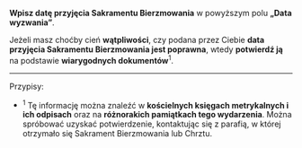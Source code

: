 **Wpisz datę przyjęcia Sakramentu Bierzmowania** w powyższym polu **„Data wyzwania”**.

Jeżeli masz choćby cień **wątpliwości**, czy podana przez Ciebie **data przyjęcia Sakramentu Bierzmowania jest poprawna**, wtedy **potwierdź ją** na podstawie **wiarygodnych dokumentów**<sup>1</sup>.

---
Przypisy:

- <sup>1</sup> Tę informację można znaleźć w **kościelnych księgach metrykalnych i ich odpisach** oraz na **różnorakich pamiątkach tego wydarzenia**. Można spróbować uzyskać potwierdzenie, kontaktując się z parafią, w której otrzymało się Sakrament Bierzmowania lub Chrztu.
